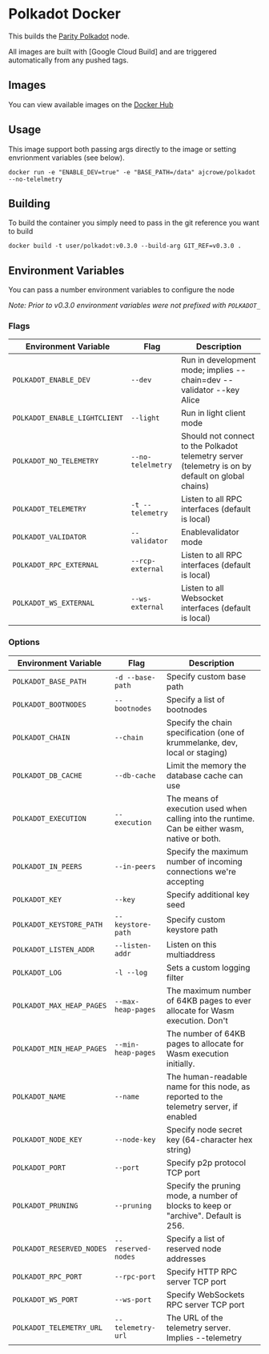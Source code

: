 Polkadot Docker
===============

This builds the [Parity Polkadot](https://github.com/paritytech/polkadot.git) node.

All images are built with [Google Cloud Build] and are triggered automatically from any pushed tags.

## Images

You can view available images on the [Docker Hub](https://hub.docker.com/ajcrowe/polkadot)

## Usage

This image support both passing args directly to the image or setting envrionment variables (see below).

```
docker run -e "ENABLE_DEV=true" -e "BASE_PATH=/data" ajcrowe/polkadot --no-telelmetry
```

## Building

To build the container you simply need to pass in the git reference you want to build

```
docker build -t user/polkadot:v0.3.0 --build-arg GIT_REF=v0.3.0 .
```

## Environment Variables

You can pass a number environment variables to configure the node

_Note: Prior to v0.3.0 environment variables were not prefixed with `POLKADOT_`_

### Flags

| Environment Variable          | Flag               | Description                                                                                       |
| ----------------------------- | ------------------ | ------------------------------------------------------------------------------------------------- |
| `POLKADOT_ENABLE_DEV`         | `--dev`            | Run in development mode; implies --chain=dev --validator --key Alice                              |
| `POLKADOT_ENABLE_LIGHTCLIENT` | `--light`          | Run in light client mode                                                                          |
| `POLKADOT_NO_TELEMETRY`       | `--no-telelmetry`  | Should not connect to the Polkadot telemetry server (telemetry is on by default on global chains) |
| `POLKADOT_TELEMETRY`          | `-t --telemetry`   | Listen to all RPC interfaces (default is local)                                                   |
| `POLKADOT_VALIDATOR`          | `--validator`      | Enablevalidator mode                                                                              |
| `POLKADOT_RPC_EXTERNAL`       | `--rcp-external`   | Listen to all RPC interfaces (default is local)                                                   |
| `POLKADOT_WS_EXTERNAL`        | `--ws-external`    | Listen to all Websocket interfaces (default is local)                                             |

### Options

| Environment Variable          | Flag               | Description                                                                                       |
| ----------------------------- | ------------------ | ------------------------------------------------------------------------------------------------- |
| `POLKADOT_BASE_PATH`          | `-d --base-path`   | Specify custom base path                                                                          |
| `POLKADOT_BOOTNODES`          | `--bootnodes`      | Specify a list of bootnodes                                                                       |
| `POLKADOT_CHAIN`              | `--chain`          | Specify the chain specification (one of krummelanke, dev, local or staging)                       |
| `POLKADOT_DB_CACHE`           | `--db-cache`       | Limit the memory the database cache can use                                                       |
| `POLKADOT_EXECUTION`          | `--execution`      | The means of execution used when calling into the runtime. Can be either wasm, native or both.    |
| `POLKADOT_IN_PEERS`           | `--in-peers`       | Specify the maximum number of incoming connections we're accepting                                |
| `POLKADOT_KEY`                | `--key`            | Specify additional key seed                                                                       |
| `POLKADOT_KEYSTORE_PATH`      | `--keystore-path`  | Specify custom keystore path                                                                      |
| `POLKADOT_LISTEN_ADDR`        | `--listen-addr`    | Listen on this multiaddress                                                                       |
| `POLKADOT_LOG`                | `-l --log`         | Sets a custom logging filter                                                                      |
| `POLKADOT_MAX_HEAP_PAGES`     | `--max-heap-pages` | The maximum number of 64KB pages to ever allocate for Wasm execution. Don't                       |
| `POLKADOT_MIN_HEAP_PAGES`     | `--min-heap-pages` | The number of 64KB pages to allocate for Wasm execution initially.                                |
| `POLKADOT_NAME`               | `--name`           | The human-readable name for this node, as reported to the telemetry server, if enabled            |
| `POLKADOT_NODE_KEY`           | `--node-key`       | Specify node secret key (64-character hex string)                                                 |
| `POLKADOT_PORT`               | `--port`           | Specify p2p protocol TCP port                                                                     |
| `POLKADOT_PRUNING`            | `--pruning`        | Specify the pruning mode, a number of blocks to keep or "archive". Default is 256.                |
| `POLKADOT_RESERVED_NODES`     | `--reserved-nodes` | Specify a list of reserved node addresses                                                         |
| `POLKADOT_RPC_PORT`           | `--rpc-port`       | Specify HTTP RPC server TCP port                                                                  |
| `POLKADOT_WS_PORT`            | `--ws-port`        | Specify WebSockets RPC server TCP port                                                            |
| `POLKADOT_TELEMETRY_URL`      | `--telemetry-url`  | The URL of the telemetry server. Implies --telemetry                                              |
